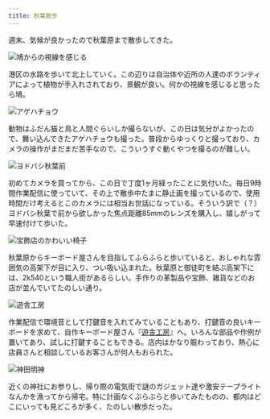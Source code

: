 ```yaml
---
title: 秋葉散歩
---
```

週末、気候が良かったので秋葉原まで散歩してきた。

![](https://lh5.googleusercontent.com/V27j-pNCGo-c55Nc457ieMClpd4sA6BK5oG78zdnsFz7CZ3YLXzPLvIcXSIsmftHa9Gt0s5OaJqKJIj4hLvSwTD9Xl4wdWfeRZ5Xx5TZ-qcTe6D989boUvypRiqKuBYa1r9EqxtAbX34TPTHxXU "鳩からの視線を感じる")

港区の水路を歩いて北上していく。この辺りは自治体や近所の人達のボランティアによって植物が手入れされており、景観が良い。何かの視線を感じると思ったら鳩。

![](https://lh3.googleusercontent.com/zt7BuPlqGmqBbSECeXcPw2wi_FuT_0uu9NS1WOeiqto7N9vXIpi1d5YqNMFBpg2EpfVOHlBjghLQAQL9HwU4EIA7o51AwX4uMrnSmLHYKHMcArWiTHphnPYQblkMwuN8bfqLJpvhpfGx2lKDMo0 "アゲハチョウ")

動物はふだん猫と鳥と人間ぐらいしか撮らないが、この日は気分がよかったので、舞い込んできたアゲハチョウも撮った。普段からゆっくりと撮っており、カメラの操作がまだまだ苦手なので、こういうすぐ動くやつを撮るのが難しい。

![](https://lh4.googleusercontent.com/9iATGG-iemTq9dsBGdoVJYK59rSn6XOkdePIfpy6G8ZBuumV0i55M0X_dBHJDPL4qFuUrmLNz1JTSV7TteW5ZKNU9Rq1pJUmFWj75d1pfSsUksUZAlV3mRwCWZx7xdJeqfei3ysQ7KjK5fA2avU "ヨドバシ秋葉前")

初めてカメラを買ってから、この日で丁度1ヶ月経ったことに気付いた。毎日9時間作業配信に使っていて、その上で散歩中たまに静止画を撮っているので、使用時間だけ考えるとこのカメラには相当お世話になっている。そういう訳で（？）ヨドバシ秋葉で前から欲しかった焦点距離85mmのレンズを購入し、嬉しがって早速付けて歩いた。

![](https://lh5.googleusercontent.com/DAwO5YUCJQNr8fsb3lm071fMEuSEd2qsZrSNZouGgdkIOSQZvOM-OVW12KIoLDgZH_778bx0L1TgpcCvyvVJGRC8CM5Vs3rivZjqH_EPZLuBsFwR8Irshl7VNpMOkzI0v8PWWirDwNfdj8uOFuY "宝飾店のかわいい椅子")

秋葉原からキーボード屋さんを目指してふらふらと歩いていると、おしゃれな雰囲気の高架下が目に入り、つい吸い込まれた。秋葉原と御徒町を結ぶ高架下には、2k540という職人街があるらしい。手作りの革製品や宝飾、雑貨などのお店が並んでいてたのしい通り。

![](https://lh6.googleusercontent.com/YkIz6gCJGHH9qS2-VvHPl8RsvkcXjr1WW8MLnzgcRqp7lo6-XwmlGiNLwzrnoggRkSSQhTDPgZNbOb3b-VpTttr8T5OqHx731n4q2f4lxfO5lexz4iBnkVM1OCMPbKtIl-vzCFA65VXDNmnGIK0 "遊舎工房")

作業配信で環境音として打鍵音を入れてみていることもあり、打鍵音の良いキーボードを求めて、自作キーボード屋さん『[遊舎工房](https://yushakobo.jp/)』へ。いろんな部品や作例が置いてあり、試しに打鍵することもできる。店内はかなり賑わっており、熱心に店員さんと相談しているお客さんが何人もおられた。

![](https://lh3.googleusercontent.com/VDC4TzjIDYi7qaq4lWCsScRr5CXzfWPEtrwTUQ-aXNW7JHmBdTHjKiAXa00Oi5Qts5fKZ9xMVlQpdhKHQHWYprzkc-8LirfYflxpHXYvn9FG1BttxZjnU_fXgwQf9lL7QuxoC9rASJFE8Xc65DE "神田明神")

近くの神社にお参りし、帰り際の電気街で謎のガジェット達や激安テープライトなんかを漁ってから帰宅。特に計画なくぶらぶらと歩いてみたものの、都内はどこにいっても見どころが多く、たのしい散歩だった。
